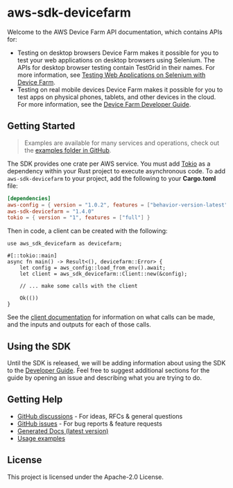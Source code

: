 # aws-sdk-devicefarm

Welcome to the AWS Device Farm API documentation, which contains APIs for:
  - Testing on desktop browsers Device Farm makes it possible for you to test your web applications on desktop browsers using Selenium. The APIs for desktop browser testing contain TestGrid in their names. For more information, see [Testing Web Applications on Selenium with Device Farm](https://docs.aws.amazon.com/devicefarm/latest/testgrid/).
  - Testing on real mobile devices Device Farm makes it possible for you to test apps on physical phones, tablets, and other devices in the cloud. For more information, see the [Device Farm Developer Guide](https://docs.aws.amazon.com/devicefarm/latest/developerguide/).

## Getting Started

> Examples are available for many services and operations, check out the
> [examples folder in GitHub](https://github.com/awslabs/aws-sdk-rust/tree/main/examples).

The SDK provides one crate per AWS service. You must add [Tokio](https://crates.io/crates/tokio)
as a dependency within your Rust project to execute asynchronous code. To add `aws-sdk-devicefarm` to
your project, add the following to your **Cargo.toml** file:

```toml
[dependencies]
aws-config = { version = "1.0.2", features = ["behavior-version-latest"] }
aws-sdk-devicefarm = "1.4.0"
tokio = { version = "1", features = ["full"] }
```

Then in code, a client can be created with the following:

```rust,no_run
use aws_sdk_devicefarm as devicefarm;

#[::tokio::main]
async fn main() -> Result<(), devicefarm::Error> {
    let config = aws_config::load_from_env().await;
    let client = aws_sdk_devicefarm::Client::new(&config);

    // ... make some calls with the client

    Ok(())
}
```

See the [client documentation](https://docs.rs/aws-sdk-devicefarm/latest/aws_sdk_devicefarm/client/struct.Client.html)
for information on what calls can be made, and the inputs and outputs for each of those calls.

## Using the SDK

Until the SDK is released, we will be adding information about using the SDK to the
[Developer Guide](https://docs.aws.amazon.com/sdk-for-rust/latest/dg/welcome.html). Feel free to suggest
additional sections for the guide by opening an issue and describing what you are trying to do.

## Getting Help

* [GitHub discussions](https://github.com/awslabs/aws-sdk-rust/discussions) - For ideas, RFCs & general questions
* [GitHub issues](https://github.com/awslabs/aws-sdk-rust/issues/new/choose) - For bug reports & feature requests
* [Generated Docs (latest version)](https://awslabs.github.io/aws-sdk-rust/)
* [Usage examples](https://github.com/awslabs/aws-sdk-rust/tree/main/examples)

## License

This project is licensed under the Apache-2.0 License.

